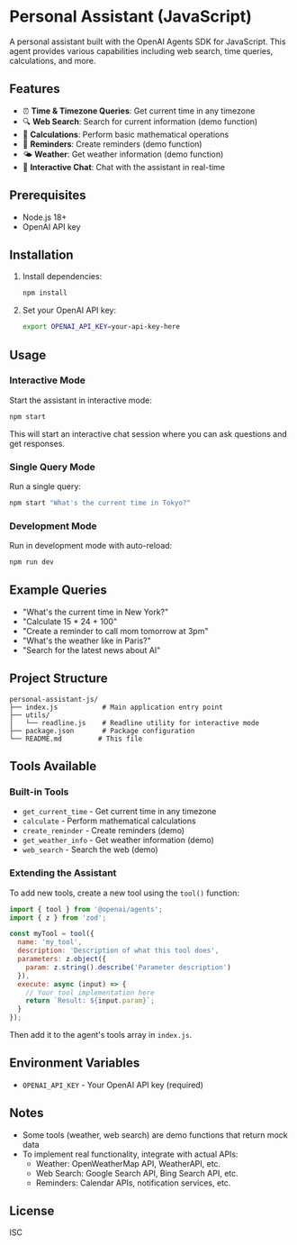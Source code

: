 # Personal Assistant (JavaScript)

A personal assistant built with the OpenAI Agents SDK for JavaScript. This agent provides various capabilities including web search, time queries, calculations, and more.

## Features

- ⏰ **Time & Timezone Queries**: Get current time in any timezone
- 🔍 **Web Search**: Search for current information (demo function)
- 🧮 **Calculations**: Perform basic mathematical operations
- 📝 **Reminders**: Create reminders (demo function)
- 🌤️ **Weather**: Get weather information (demo function)
- 💬 **Interactive Chat**: Chat with the assistant in real-time

## Prerequisites

- Node.js 18+ 
- OpenAI API key

## Installation

1. Install dependencies:
   ```bash
   npm install
   ```

2. Set your OpenAI API key:
   ```bash
   export OPENAI_API_KEY=your-api-key-here
   ```

## Usage

### Interactive Mode

Start the assistant in interactive mode:

```bash
npm start
```

This will start an interactive chat session where you can ask questions and get responses.

### Single Query Mode

Run a single query:

```bash
npm start "What's the current time in Tokyo?"
```

### Development Mode

Run in development mode with auto-reload:

```bash
npm run dev
```

## Example Queries

- "What's the current time in New York?"
- "Calculate 15 * 24 + 100"
- "Create a reminder to call mom tomorrow at 3pm"
- "What's the weather like in Paris?"
- "Search for the latest news about AI"

## Project Structure

```
personal-assistant-js/
├── index.js           # Main application entry point
├── utils/
│   └── readline.js    # Readline utility for interactive mode
├── package.json       # Package configuration
└── README.md         # This file
```

## Tools Available

### Built-in Tools

- `get_current_time` - Get current time in any timezone
- `calculate` - Perform mathematical calculations
- `create_reminder` - Create reminders (demo)
- `get_weather_info` - Get weather information (demo)
- `web_search` - Search the web (demo)

### Extending the Assistant

To add new tools, create a new tool using the `tool()` function:

```javascript
import { tool } from '@openai/agents';
import { z } from 'zod';

const myTool = tool({
  name: 'my_tool',
  description: 'Description of what this tool does',
  parameters: z.object({
    param: z.string().describe('Parameter description')
  }),
  execute: async (input) => {
    // Your tool implementation here
    return `Result: ${input.param}`;
  }
});
```

Then add it to the agent's tools array in `index.js`.

## Environment Variables

- `OPENAI_API_KEY` - Your OpenAI API key (required)

## Notes

- Some tools (weather, web search) are demo functions that return mock data
- To implement real functionality, integrate with actual APIs:
  - Weather: OpenWeatherMap API, WeatherAPI, etc.
  - Web Search: Google Search API, Bing Search API, etc.
  - Reminders: Calendar APIs, notification services, etc.

## License

ISC